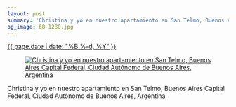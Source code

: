 ```yaml
---
layout: post
summary: 'Christina y yo en nuestro apartamiento en San Telmo, Buenos Aires Capital Federal, Ciudad Autónomo de Buenos Aires, Argentina'
og_image: 68-1280.jpg
---
```


<div class="post">
 <time>
  <a href="/68">
   {{ page.date | date: "%B %-d, %Y" }}
  </a>
 </time>
 <a href="/68">
  <figure data-taken="10/2/2013">
   <img alt="Christina y yo en nuestro apartamiento en San Telmo, Buenos Aires Capital Federal, Ciudad Autónomo de Buenos Aires, Argentina" sizes="(min-width: 700px) 50vw, calc(100vw - 2rem)" src="{{ site.assets_url }}/68-640.jpg" srcset="{{ site.assets_url }}/68-1280.jpg 1280w, {{ site.assets_url }}/68-960.jpg 960w, {{ site.assets_url }}/68-640.jpg 640w, {{ site.assets_url }}/68-320.jpg 320w"/>
  </figure>
 </a>
 <span>
  Christina y yo en nuestro apartamiento en San Telmo, Buenos Aires Capital Federal, Ciudad Autónomo de Buenos Aires, Argentina
 </span>
</div>
